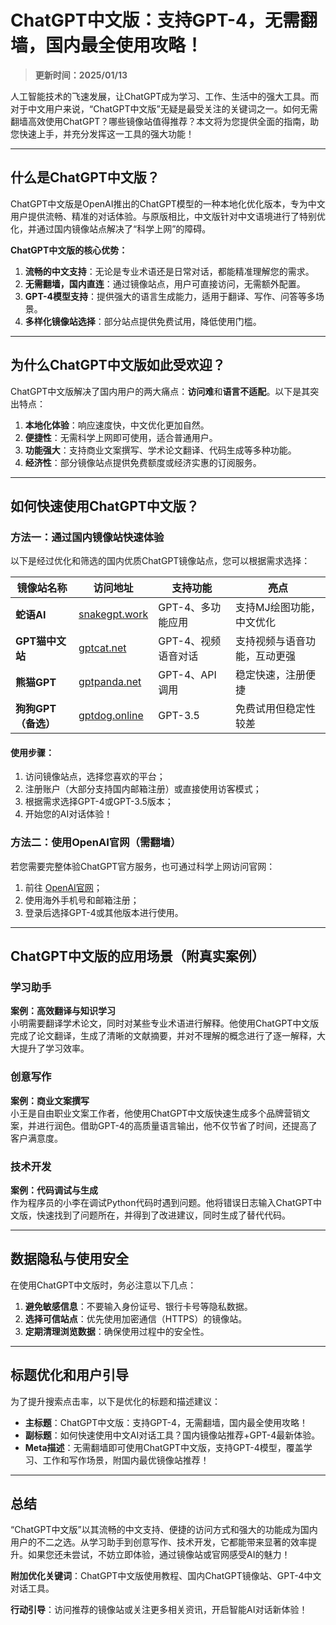 # ChatGPT中文版：支持GPT-4，无需翻墙，国内最全使用攻略！

> **更新时间：2025/01/13**  

人工智能技术的飞速发展，让ChatGPT成为学习、工作、生活中的强大工具。而对于中文用户来说，“ChatGPT中文版”无疑是最受关注的关键词之一。如何无需翻墙高效使用ChatGPT？哪些镜像站值得推荐？本文将为您提供全面的指南，助您快速上手，并充分发挥这一工具的强大功能！

---

## 什么是ChatGPT中文版？

ChatGPT中文版是OpenAI推出的ChatGPT模型的一种本地化优化版本，专为中文用户提供流畅、精准的对话体验。与原版相比，中文版针对中文语境进行了特别优化，并通过国内镜像站点解决了“科学上网”的障碍。

**ChatGPT中文版的核心优势：**

1. **流畅的中文支持**：无论是专业术语还是日常对话，都能精准理解您的需求。
2. **无需翻墙，国内直连**：通过镜像站点，用户可直接访问，无需额外配置。
3. **GPT-4模型支持**：提供强大的语言生成能力，适用于翻译、写作、问答等多场景。
4. **多样化镜像站选择**：部分站点提供免费试用，降低使用门槛。

---

## 为什么ChatGPT中文版如此受欢迎？

ChatGPT中文版解决了国内用户的两大痛点：**访问难**和**语言不适配**。以下是其突出特点：

1. **本地化体验**：响应速度快，中文优化更加自然。
2. **便捷性**：无需科学上网即可使用，适合普通用户。
3. **功能强大**：支持商业文案撰写、学术论文翻译、代码生成等多种功能。
4. **经济性**：部分镜像站点提供免费额度或经济实惠的订阅服务。

---

## 如何快速使用ChatGPT中文版？

### 方法一：通过国内镜像站快速体验

以下是经过优化和筛选的国内优质ChatGPT镜像站点，您可以根据需求选择：

| **镜像站名称**     | **访问地址**                              | **支持功能**            | **亮点** |
| ------------------ | ----------------------------------------- | ----------------------- | -------- |
| **蛇语AI**         | [snakegpt.work](https://snakegpt.work)   | GPT-4、多功能应用       | 支持MJ绘图功能，中文优化 |
| **GPT猫中文站**     | [gptcat.net](https://gptcat.net)         | GPT-4、视频语音对话     | 支持视频与语音功能，互动更强 |
| **熊猫GPT**         | [gptpanda.net](https://ai-panda.xyz/login?invite_code=34137c47)     | GPT-4、API调用          | 稳定快速，注册便捷 |
| **狗狗GPT（备选）** | [gptdog.online](https://gptdog.online)   | GPT-3.5                 | 免费试用但稳定性较差 |

#### 使用步骤：
1. 访问镜像站点，选择您喜欢的平台；
2. 注册账户（大部分支持国内邮箱注册）或直接使用访客模式；
3. 根据需求选择GPT-4或GPT-3.5版本；
4. 开始您的AI对话体验！

### 方法二：使用OpenAI官网（需翻墙）

若您需要完整体验ChatGPT官方服务，也可通过科学上网访问官网：

1. 前往 [OpenAI官网](https://chat.openai.com)；
2. 使用海外手机号和邮箱注册；
3. 登录后选择GPT-4或其他版本进行使用。

---

## ChatGPT中文版的应用场景（附真实案例）

### 学习助手
**案例：高效翻译与知识学习**  
小明需要翻译学术论文，同时对某些专业术语进行解释。他使用ChatGPT中文版完成了论文翻译，生成了清晰的文献摘要，并对不理解的概念进行了逐一解释，大大提升了学习效率。

### 创意写作
**案例：商业文案撰写**  
小王是自由职业文案工作者，他使用ChatGPT中文版快速生成多个品牌营销文案，并进行润色。借助GPT-4的高质量语言输出，他不仅节省了时间，还提高了客户满意度。

### 技术开发
**案例：代码调试与生成**  
作为程序员的小李在调试Python代码时遇到问题。他将错误日志输入ChatGPT中文版，快速找到了问题所在，并得到了改进建议，同时生成了替代代码。

---

## 数据隐私与使用安全

在使用ChatGPT中文版时，务必注意以下几点：
1. **避免敏感信息**：不要输入身份证号、银行卡号等隐私数据。
2. **选择可信站点**：优先使用加密通信（HTTPS）的镜像站。
3. **定期清理浏览数据**：确保使用过程中的安全性。

---

## 标题优化和用户引导

为了提升搜索点击率，以下是优化的标题和描述建议：

- **主标题**：ChatGPT中文版：支持GPT-4，无需翻墙，国内最全使用攻略！
- **副标题**：如何快速使用中文AI对话工具？国内镜像站推荐+GPT-4最新体验。
- **Meta描述**：无需翻墙即可使用ChatGPT中文版，支持GPT-4模型，覆盖学习、工作和写作场景，附国内最优镜像站推荐！

---

## 总结

“ChatGPT中文版”以其流畅的中文支持、便捷的访问方式和强大的功能成为国内用户的不二之选。从学习助手到创意写作、技术开发，它都能带来显著的效率提升。如果您还未尝试，不妨立即体验，通过镜像站或官网感受AI的魅力！

**附加优化关键词**：ChatGPT中文版使用教程、国内ChatGPT镜像站、GPT-4中文对话工具。

**行动引导**：访问推荐的镜像站或关注更多相关资讯，开启智能AI对话新体验！
